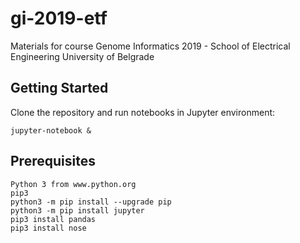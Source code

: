 # gi-2019-etf
Materials for course Genome Informatics 2019 - School of Electrical Engineering University of Belgrade

## Getting Started

Clone the repository and run notebooks in Jupyter environment:

```
jupyter-notebook &
```

## Prerequisites

```
Python 3 from www.python.org
pip3
python3 -m pip install --upgrade pip
python3 -m pip install jupyter
pip3 install pandas
pip3 install nose

```

